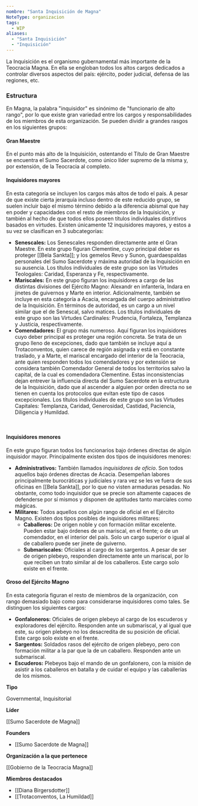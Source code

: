 ```yaml
---
nombre: "Santa Inquisición de Magna"
NoteType: organizacion
tags:
  - WIP
aliases:
  - "Santa Inquisición"
  - "Inquisición"
---
```


La Inquisición es el organismo gubernamental más importante de la Teocracia Magna. En ella se engloban todos los altos cargos dedicados a controlar diversos aspectos del país: ejército, poder judicial, defensa de las regiones, etc.

### Estructura

En Magna, la palabra "inquisidor" es sinónimo de "funcionario de alto rango", por lo que existe gran variedad entre los cargos y responsabilidades de los miembros de esta organización. Se pueden dividir a grandes rasgos en los siguientes grupos:

#### Gran Maestre

En el punto más alto de la Inquisición, ostentando el Título de Gran Maestre se encuentra el Sumo Sacerdote, como único líder supremo de la misma y, por extensión, de la Teocracia al completo.

#### Inquisidores mayores

En esta categoría se incluyen los cargos más altos de todo el país. A pesar de que existe cierta jerarquía incluso dentro de este reducido grupo, se suelen incluir bajo el mismo término debido a la diferencia abismal que hay en poder y capacidades con el resto de miembros de la Inquisición, y también al hecho de que todos ellos poseen títulos individuales distintivos basados en virtudes. Existen únicamente 12 inquisidores mayores, y estos a su vez se clasifican en 3 subcategorías:

- **Senescales:** Los Senescales responden directamente ante el Gran Maestre. En este grupo figuran Clementine, cuyo principal deber es proteger [[Bela Sankta]]; y los gemelos Revo y Sunon, guardaespaldas personales del Sumo Sacerdote y máxima autoridad de la Inquisición en su ausencia. Los títulos individuales de este grupo son las Virtudes Teologales: Caridad, Esperanza y Fe, respectivamente.
- **Mariscales:** En este grupo figuran los inquisidores a cargo de las distintas divisiones del Ejército Magno: Alexandr en infantería, Indara en jinetes de guivernos y Marte en interior. Adicionalmente, también se incluye en esta categoría a Acacia, encargada del cuerpo administrativo de la Inquisición. En términos de autoridad, es un cargo a un nivel similar que el de Senescal, salvo matices. Los títulos individuales de este grupo son las Virtudes Cardinales: Prudencia, Fortaleza, Templanza y Justicia, respectivamente.
- **Comendadores:** El grupo más numeroso. Aquí figuran los inquisidores cuyo deber principal es proteger una región concreta. Se trata de un grupo lleno de excepciones, dado que también se incluye aquí a Trotaconventos, quien carece de región asignada y está en constante traslado, y a Marte, el mariscal encargado del interior de la Teocracia, ante quien responden todos los comendadores y por extensión se considera también Comendador General de todos los territorios salvo la capital, de la cual es comendadora Clementine. Estas inconsistencias dejan entrever la influencia directa del Sumo Sacerdote en la estructura de la Inquisición, dado que al ascender a alguien por orden directa no se tienen en cuenta los protocolos que evitan este tipo de casos excepcionales. Los títulos individuales de este grupo son las Virtudes Capitales: Templanza, Caridad, Generosidad, Castidad, Paciencia, Diligencia y Humildad.

 

#### Inquisidores menores

En este grupo figuran todos los funcionarios bajo órdenes directas de algún inquisidor mayor. Principalmente existen dos tipos de inquisidores menores:

- **Administrativos:** También llamados _inquisidores de oficio_. Son todos aquellos bajo órdenes directas de Acacia. Desempeñan labores principalmente burocráticas y judiciales y rara vez se les ve fuera de sus oficinas en [[Bela Sankta]], por lo que no visten armaduras pesadas. No obstante, como todo inquisidor que se precie son altamente capaces de defenderse por sí mismos y disponen de aptitudes tanto marciales como mágicas.
- **Militares:** Todos aquellos con algún rango de oficial en el Ejército Magno. Existen dos tipos posibles de inquisidores militares:
    - **Caballeros:** De origen noble y con formación militar excelente. Pueden estar bajo órdenes de un mariscal, en el frente; o de un comendador, en el interior del país. Solo un cargo superior o igual al de caballero puede ser jinete de guiverno.
    - **Submariscales:** Oficiales al cargo de los sargentos. A pesar de ser de origen plebeyo, responden directamente ante un mariscal, por lo que reciben un trato similar al de los caballeros. Este cargo solo existe en el frente.

#### Groso del Ejército Magno

En esta categoría figuran el resto de miembros de la organización, con rango demasiado bajo como para considerarse inquisidores como tales. Se distinguen los siguientes cargos:

- **Gonfaloneros:** Oficiales de origen plebeyo al cargo de los escuderos y exploradores del ejército. Responden ante un submariscal, y al igual que este, su origen plebeyo no los desacredita de su posición de oficial. Este cargo solo existe en el frente.
- **Sargentos:** Soldados rasos del ejército de origen plebeyo, pero con formación militar a la par que la de un caballero. Responden ante un submariscal.
- **Escuderos:** Plebeyos bajo el mando de un gonfalonero, con la misión de asistir a los caballeros en batalla y de cuidar el equipo y las caballerías de los mismos.

**Tipo**

Governmental, Inquisitorial

**Líder**

[[Sumo Sacerdote de Magna]]

**Founders**

- [[Sumo Sacerdote de Magna]]

**Organización a la que pertenece**

[[Gobierno de la Teocracia Magna]]

**Miembros destacados**

- [[Diana Birgersdotter]]
- [[Trotaconventos, La Humildad]]